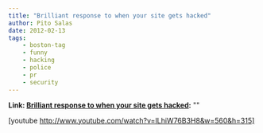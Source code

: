 ```yaml
---
title: "Brilliant response to when your site gets hacked"
author: Pito Salas
date: 2012-02-13
tags:
    - boston-tag
    - funny
    - hacking
    - police
    - pr
    - security
---
```


**Link: [Brilliant response to when your site gets hacked](None):** ""

[youtube http://www.youtube.com/watch?v=ILhiW76B3H8&w=560&h=315]



